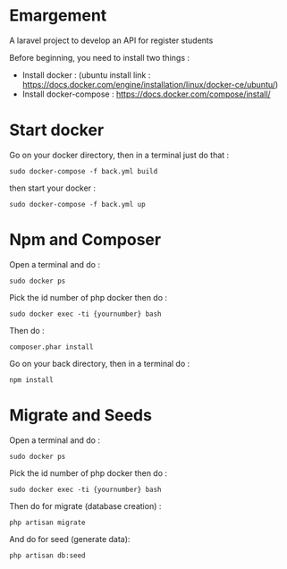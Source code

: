 # Emargement
A laravel project to develop an API for register students

Before beginning, you need to install two things :
  - Install docker : (ubuntu install link : https://docs.docker.com/engine/installation/linux/docker-ce/ubuntu/)  
  - Install docker-compose : https://docs.docker.com/compose/install/

# Start docker

Go on your docker directory, then in a terminal just do that : 
```
sudo docker-compose -f back.yml build
```
then start your docker : 
```
sudo docker-compose -f back.yml up
```

# Npm and Composer

Open a terminal and do : 
```
sudo docker ps
```
Pick the id number of php docker then do :
```
sudo docker exec -ti {yournumber} bash
```
Then do :
```
composer.phar install
```

Go on your back directory, then in a terminal do : 
```
npm install
``` 

# Migrate and Seeds

Open a terminal and do : 
```
sudo docker ps
```
Pick the id number of php docker then do :
```
sudo docker exec -ti {yournumber} bash
```
Then do for migrate (database creation) :
```
php artisan migrate
```
And do for seed (generate data):
```
php artisan db:seed
```


